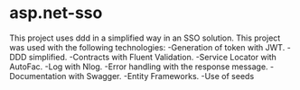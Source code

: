 # asp.net-sso
This project uses ddd in a simplified way in an SSO solution.  This project was used with the following technologies:  -Generation of token with JWT. -DDD simplified. -Contracts with Fluent Validation. -Service Locator with AutoFac. -Log with Nlog. -Error handling with the response message. -Documentation with Swagger. -Entity Frameworks. -Use of seeds
